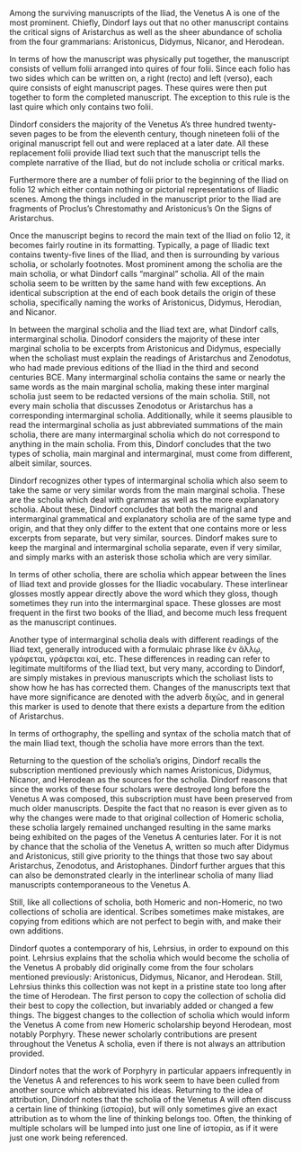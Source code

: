 

Among the surviving manuscripts of the Iliad, the Venetus A is one of the most prominent. Chiefly, Dindorf lays out that no other manuscript contains the critical signs of Aristarchus as well as the sheer abundance of scholia from the four grammarians: Aristonicus, Didymus, Nicanor, and Herodean.

In terms of how the manuscript was physically put together, the manuscript consists of vellum folii arranged into quires of four folii. Since each folio has two sides which can be written on, a right (recto) and left (verso), each quire consists of eight manuscript pages. These quires were then put together to form the completed manuscript. The exception to this rule is the last quire which only contains two folii.

Dindorf considers the majority of the Venetus A’s three hundred twenty-seven pages  to be from the eleventh century, though nineteen folii of the original manuscript fell out and were replaced at a later date. All these replacement folii provide Iliad text such that the manuscript tells the complete narrative of the Iliad, but do not include scholia or critical marks. 

Furthermore there are a number of folii prior to the beginning of the Iliad on folio 12 which either contain nothing or pictorial representations of Iliadic scenes. Among the things included in the manuscript prior to the Iliad are fragments of Proclus’s Chrestomathy and Aristonicus’s On the Signs of Aristarchus. 

Once the manuscript begins to record the main text of the Iliad on folio 12, it becomes fairly routine in its formatting. Typically, a page of Iliadic text contains twenty-five lines of the Iliad, and then is surrounding by various scholia, or scholarly footnotes. Most prominent among the scholia are the main scholia, or what Dindorf calls “marginal” scholia. All of the main scholia seem to be written by the same hand with few exceptions. An identical subscription at the end of each book details the origin of these scholia, specifically naming the works of Aristonicus, Didymus, Herodian, and Nicanor. 

In between the marginal scholia and the Iliad text are, what Dindorf calls, intermarginal scholia. Dinodorf considers the majority of these inter marginal scholia to be excerpts from Aristonicus and Didymus, especially when the scholiast must explain the readings of Aristarchus and Zenodotus, who had made previous editions of the Iliad in the third and second centuries BCE. Many intermarginal scholia contains the same or nearly the same words as the main marginal scholia, making these inter marginal scholia just seem to be redacted versions of the main scholia. Still, not every main scholia that discusses Zenodotus or Aristarchus has a corresponding intermarginal scholia. Additionally, while it seems plausible to read the intermarginal scholia as just abbreviated summations of the main scholia, there are many intermarginal scholia which do not correspond to anything in the main scholia. From this, Dindorf concludes that the two types of scholia, main marginal and intermarginal, must come from different, albeit similar, sources.

Dindorf recognizes other types of intermarginal scholia which also seem to take the same or very similar words from the main marginal scholia. These are the scholia which deal with grammar as well as the more explanatory scholia. About these, Dindorf concludes that both the marignal and intermarginal grammatical and explanatory scholia are of the same type and origin, and that they only differ to the extent that one contains more or less excerpts from separate, but very similar, sources. Dindorf makes sure to keep the marginal and intermarginal scholia separate, even if very similar, and simply marks with an asterisk those scholia which are very similar.

In terms of other scholia, there are scholia which appear between the lines of Iliad text and provide glosses for the Iliadic vocabulary. These interlinear glosses mostly appear directly above the word which they gloss, though sometimes they run into the intermarginal space. These glosses are most frequent in the first two books of the Iliad, and become much less frequent as the manuscript continues.

Another type of intermarginal scholia deals with different readings of the Iliad text, generally introduced with a formulaic phrase like ἐν ἄλλῳ, γράφεται, γράφεται καί, etc. These differences in reading can refer to legitimate multiforms of the Iliad text, but very many, according to Dindorf, are simply mistakes in previous manuscripts which the scholiast lists to show how he has has corrected them. Changes of the manuscripts text that have more significance are denoted with the adverb διχῶς, and in general this marker is used to denote that there exists a departure from the edition of Aristarchus.

In terms of orthography, the spelling and syntax of the scholia match that of the main Iliad text, though the scholia have more errors than the text.

Returning to the question of the scholia’s origins, Dindorf recalls the subscription mentioned previously which names Aristonicus, Didymus, Nicanor, and Herodean as the sources for the scholia. Dindorf reasons that since the works of these four scholars were destroyed long before the Venetus A was composed, this subscription must have been preserved from much older manuscripts. Despite the fact that no reason is ever given as to why the changes were made to that original collection of Homeric scholia, these scholia largely remained unchanged resulting in the same marks being exhibited on the pages of the Venetus A centuries later. For it is not by chance that the scholia of the Venetus A, written so much after Didymus and Aristonicus, still give priority to the things that those two say about Aristarchus, Zenodotus, and Aristophanes. Dindorf further argues that this can also be demonstrated clearly in the interlinear scholia of many Iliad manuscripts contemporaneous to the Venetus A.

Still, like all collections of scholia, both Homeric and non-Homeric, no two collections of scholia are identical. Scribes sometimes make mistakes, are copying from editions which are not perfect to begin with, and make their own additions.

Dindorf quotes a contemporary of his, Lehrsius, in order to expound on this point. Lehrsius explains that the scholia which would become the scholia of the Venetus A probably did originally come from the four scholars mentioned previously: Aristonicus, Didymus, Nicanor, and Herodean. Still, Lehrsius thinks this collection was not kept in a pristine state too long after the time of Herodean. The first person to copy the collection of scholia did their best to copy the collection, but invariably added or changed a few things. The biggest changes to the collection of scholia which would inform the Venetus A come from new Homeric scholarship beyond Herodean, most notably Porphyry. These newer scholarly contributions are present throughout the Venetus A scholia, even if there is not always an attribution provided.

Dindorf notes that the work of Porphyry in particular appaers infrequently in the Venetus A and references to his work seem to have been culled from another source which abbreviated his ideas. Returning to the idea of attribution, Dindorf notes that the scholia of the Venetus A will often discuss a certain line of thinking (ἱστορία), but will only sometimes give an exact attribution as to whom the line of thinking belongs too. Often, the thinking of multiple scholars will be lumped into just one line of  ἱστορία, as if it were just one work being referenced.

   

